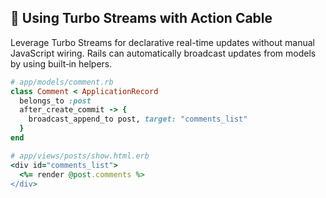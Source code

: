 ## 🔧 Using Turbo Streams with Action Cable

Leverage Turbo Streams for declarative real-time updates without manual JavaScript wiring. Rails can automatically broadcast updates from models by using built‑in helpers.

```ruby
# app/models/comment.rb
class Comment < ApplicationRecord
  belongs_to :post
  after_create_commit -> {
    broadcast_append_to post, target: "comments_list"
  }
end

# app/views/posts/show.html.erb
<div id="comments_list">
  <%= render @post.comments %>
</div>
```